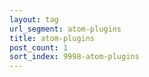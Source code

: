 ```yaml
---
layout: tag
url_segment: atom-plugins
title: atom-plugins
post_count: 1
sort_index: 9998-atom-plugins
---
```

